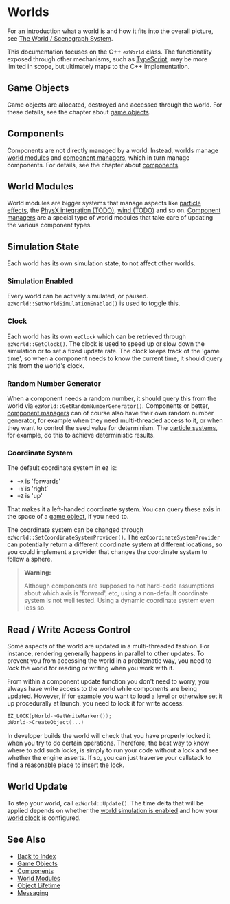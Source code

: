 # Worlds

For an introduction what a world is and how it fits into the overall picture, see [The World / Scenegraph System](world-overview.md).

This documentation focuses on the C++ `ezWorld` class. The functionality exposed through other mechanisms, such as [TypeScript](../../custom-code/typescript/typescript-overview.md), may be more limited in scope, but ultimately maps to the C++ implementation.

## Game Objects

Game objects are allocated, destroyed and accessed through the world. For these details, see the chapter about [game objects](game-objects.md).

## Components

Components are not directly managed by a world. Instead, worlds manage [world modules](world-modules.md) and [component managers](component-managers.md), which in turn manage components. For details, see the chapter about [components](components.md).

## World Modules

World modules are bigger systems that manage aspects like [particle effects](../../effects/particle-effects/particle-effects-overview.md), the [PhysX integration (TODO)](../../physics/physx-overview.md), [wind (TODO)](../../effects/wind.md) and so on. [Component managers](component-managers.md) are a special type of world modules that take care of updating the various component types.

## Simulation State

Each world has its own simulation state, to not affect other worlds.

### Simulation Enabled

Every world can be actively simulated, or paused. `ezWorld::SetWorldSimulationEnabled()` is used to toggle this.

### Clock

Each world has its own `ezClock` which can be retrieved through `ezWorld::GetClock()`. The clock is used to speed up or slow down the simulation or to set a fixed update rate. The clock keeps track of the 'game time', so when a component needs to know the current time, it should query this from the world's clock.

### Random Number Generator

When a component needs a random number, it should query this from the world via `ezWorld::GetRandomNumberGenerator()`. Components or better, [component managers](component-managers.md) can of course also have their own random number generator, for example when they need multi-threaded access to it, or when they want to control the seed value for determinism. The [particle systems](../../effects/particle-effects/particle-effects-overview.md), for example, do this to achieve deterministic results.

### Coordinate System

The default coordinate system in ez is:

* `+X` is 'forwards'
* `+Y` is 'right`
* `+Z` is 'up'

That makes it a left-handed coordinate system. You can query these axis in the space of a [game object](game-objects.md), if you need to.

The coordinate system can be changed through `ezWorld::SetCoordinateSystemProvider()`. The `ezCoordinateSystemProvider` can potentially return a different coordinate system at different locations, so you could implement a provider that changes the coordinate system to follow a sphere.

> **Warning:**
>
> Although components are supposed to not hard-code assumptions about which axis is 'forward', etc, using a non-default coordinate system is not well tested. Using a dynamic coordinate system even less so.

## Read / Write Access Control

Some aspects of the world are updated in a multi-threaded fashion. For instance, rendering generally happens in parallel to other updates. To prevent you from accessing the world in a problematic way, you need to *lock* the world for reading or writing when you work with it.

From within a component update function you don't need to worry, you always have write access to the world while components are being updated. However, if for example you want to load a level or otherwise set it up procedurally at launch, you need to lock it for write access:

```cpp
EZ_LOCK(pWorld->GetWriteMarker());
pWorld->CreateObject(...)
```

In developer builds the world will check that you have properly locked it when you try to do certain operations. Therefore, the best way to know where to add such locks, is simply to run your code without a lock and see whether the engine asserts. If so, you can just traverse your callstack to find a reasonable place to insert the lock.

## World Update

To step your world, call `ezWorld::Update()`. The time delta that will be applied depends on whether the [world simulation is enabled](#simulation-enabled) and how your [world clock](#clock) is configured.

## See Also

* [Back to Index](../../index.md)
* [Game Objects](game-objects.md)
* [Components](components.md)
* [World Modules](world-modules.md)
* [Object Lifetime](object-lifetime.md)
* [Messaging](world-messaging.md)

